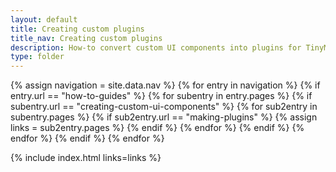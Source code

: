 ```yaml
---
layout: default
title: Creating custom plugins
title_nav: Creating custom plugins
description: How-to convert custom UI components into plugins for TinyMCE
type: folder
---
```


{% assign navigation = site.data.nav %}
{% for entry in navigation %}
  {% if entry.url == "how-to-guides" %}
    {% for subentry in entry.pages %}
      {% if subentry.url == "creating-custom-ui-components" %}
        {% for sub2entry in subentry.pages %}
          {% if sub2entry.url == "making-plugins" %}
            {% assign links = sub2entry.pages %}
          {% endif %}
        {% endfor %}
      {% endif %}
    {% endfor %}
  {% endif %}
{% endfor %}

{% include index.html links=links %}